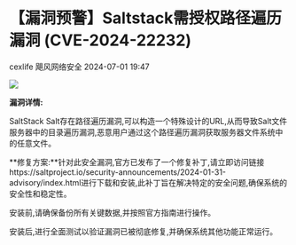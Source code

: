 #  【漏洞预警】Saltstack需授权路径遍历漏洞 (CVE-2024-22232)   
cexlife  飓风网络安全   2024-07-01 19:47  
  
![](https://mmbiz.qpic.cn/mmbiz_png/ibhQpAia4xu02p9qDNPPOO7kCgtPNGjBvJKq1XoAJTu9ldeaGqM7vRZeRUu9qq7OSqw2BoALur6osFmRIpmHsRfA/640?wx_fmt=png&from=appmsg "")  
  
**漏洞详情:**  
  
SaltStack Salt存在路径遍历漏洞,可以构造一个特殊设计的URL,从而导致Salt文件服务器中的目录遍历漏洞,恶意用户通过这个路径遍历漏洞获取服务器文件系统中的任意文件。  
  
**修复方案:**针对此安全漏洞,官方已发布了一个修复补丁,请立即访问链接https://saltproject.io/security-announcements/2024-01-31-advisory/index.html进行下载和安装,此补丁旨在解决特定的安全问题,确保系统的安全性和稳定性。  
  
安装前,请确保备份所有关键数据,并按照官方指南进行操作。  
  
安装后,进行全面测试以验证漏洞已被彻底修复,并确保系统其他功能正常运行。  
  
